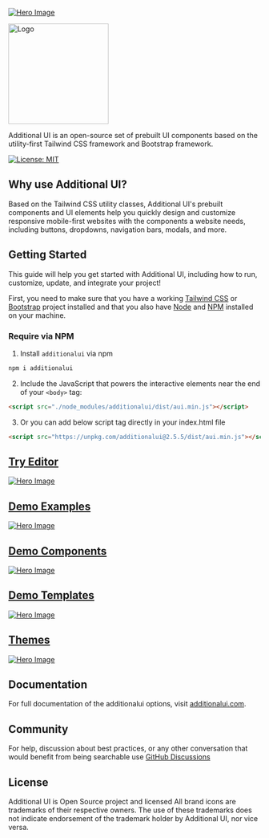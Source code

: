 [![Hero Image](https://static.additionalsheet.com/images/others/2024-05-09additionalui-hero.png)](https://additionalui.com)

<a href="https://additionalui.com"><img src="https://additionalui.com/logo.png" alt="Logo" width="200" height="auto"></a>

Additional UI is an open-source set of prebuilt UI components based on the utility-first Tailwind CSS framework and Bootstrap framework.

[![License: MIT](https://img.shields.io/badge/License-MIT-yellow.svg)](https://opensource.org/licenses/MIT)

## Why use Additional UI?

Based on the Tailwind CSS utility classes, Additional UI's prebuilt components and UI elements help you quickly design and customize responsive mobile-first websites with the components a website needs, including buttons, dropdowns, navigation bars, modals, and more.

## Getting Started

This guide will help you get started with Additional UI, including how to run, customize, update, and integrate your project!

First, you need to make sure that you have a working <a href="https://tailwindcss.com/">Tailwind CSS</a> or  <a href="https://getbootstrap.com/">Bootstrap</a> project installed and that you also have <a href="https://nodejs.org/en/">Node</a> and <a href="https://www.npmjs.com/">NPM</a> installed on your machine.

### Require via NPM

1. Install <code>additionalui</code> via npm

```html
npm i additionalui
```

2. Include the JavaScript <code><script> </script></code> that powers the interactive elements near the end of your <code>&lt;body&gt;</code> tag:

```html
<script src="./node_modules/additionalui/dist/aui.min.js"></script>
```

3. Or you can add below script tag directly in your index.html file

```html
<script src="https://unpkg.com/additionalui@2.5.5/dist/aui.min.js"></script>
```

## <a href="https://additionalui.com/editor">Try Editor</a>
[![Hero Image](https://additionalui.com/images/hero-light.png)](https://additionalui.com/editor)

## <a href="https://additionalui.com/examples">Demo Examples</a>
[![Hero Image](https://static.additionalsheet.com/images/others/2024-05-01Screenshot%202024-05-01%20233434.png)](https://additionalui.com/examples)

## <a href="https://additionalui.com/docs/accordion">Demo Components</a>
[![Hero Image](https://static.additionalsheet.com/images/others/2024-05-01Screenshot%202024-05-01%20233450.png)](https://additionalui.com/docs/accordion)

## <a href="https://additionalui.com/templates">Demo Templates</a>
[![Hero Image](https://static.additionalsheet.com/images/others/2024-05-01Screenshot%202024-05-01%20233606.png)](https://additionalui.com/templates)

## <a href="https://additionalui.com/blocks">Themes</a>
[![Hero Image](https://static.additionalsheet.com/images/others/2024-05-01Screenshot%202024-05-01%20233501.png)](https://additionalui.com/templates)


## Documentation

For full documentation of the additionalui options, visit <a href="https://additionalui.com/">additionalui.com</a>.
## Community

For help, discussion about best practices, or any other conversation that would benefit from being searchable use [GitHub Discussions](https://github.com/htmlstreamofficial/additionalui/discussions)

## License

Additional UI is Open Source project and licensed
All brand icons are trademarks of their respective owners. The use of these trademarks does not indicate endorsement of the trademark holder by Additional UI, nor vice versa.